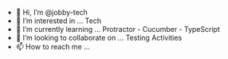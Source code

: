 - 👋 Hi, I’m @jobby-tech
- 👀 I’m interested in ... Tech
- 🌱 I’m currently learning ... Protractor - Cucumber - TypeScript
- 💞️ I’m looking to collaborate on ... Testing Activities
- 📫 How to reach me ...

<!---

--->
